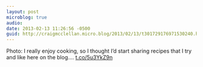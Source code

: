 ```yaml
---
layout: post
microblog: true
audio: 
date: 2013-02-13 11:26:56 -0500
guid: http://craigmcclellan.micro.blog/2013/02/13/t301729176971530240.html
---
```

Photo: I really enjoy cooking, so I thought I’d start sharing recipes that I try and like here on the blog.... [t.co/5u3YkZ9n](http://t.co/5u3YkZ9n)
